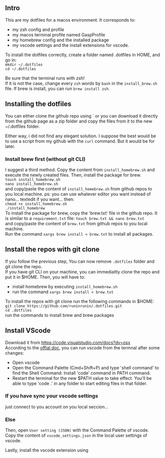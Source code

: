 ## Intro
This are my dotfiles for a macos environment. It corresponds to:
 - my zsh config and profile
 - my macos terminal profile named GaspProfile
 - my homebrew config and the installed package
 - my vscode settings and the install extensions for vscode.

To install the dotfiles correctly, create a folder named .dotfiles in HOME, and go in: <br>
`mkdir ~/.dotfiles` <br>
`cd ~/.dotfiles`

Be sure that the terminal runs with zsh! <br>
If it is not the case, change every `zsh` words by `bash` in the `install_brew.sh` file.
If brew is install, you can run `brew install zsh`.

## Installing the dotfiles
You can either clone the github repo using `<command to cloone the github repo> or you can download it directly from the github page as a zip folder and copy the files from it to the new ~/.dotfiles folder. <br>

Either way, i did not find any elegant solution. I suppose the best would be to use a script from my github with the `curl` command. But it would be for later.<br>

### Install brew first (without git CLI)
I suggest a third method. Copy the content from `install_homebrew.sh` and execute the newly created files. Then, install the package for brew. <br>
`touch install_homebrew.sh` <br>
`nano install_homebrew.sh` <br>
and copy/paste the content of `install_homebrew.sh` from github repos to you local machine.
ps: you can use whatever editor you want instead of nano... textedit if you want...
then:<br>
`chmod +x install_homebrew.sh`<br>
`./install_homebrew`<br>
To install the package for brew, copy the 'brew.txt' file in the github repo. It is similar to a `requirement.txt` file:
`touch brew.txt && nano brew.txt` <br>
and copy/paste the content of `brew.txt` from github repos to you local machine.<br>
Run the command `xargs brew install < brew.txt` to install all packages.

## Install the repos with git clone
If you follow the previous step, You can now remove `.dotfiles` folder and git clone the repo.<br>
If you have git CLI on your machine, you can immedialtly clone the repo and put it in $HOME. Then, you will have to:<br>
 - install homebrew by executing `install_homebrew.sh`
 - run the command `xargs brew install < brew.txt`

To install the repos with git clone run the following commands in $HOME:
`git clone https://github.com/runinrunin/.dotfiles.git` <br>
`cd .dotfiles` <br>
run the commands to install brew and brew packages <br>

## Install VScode
Download it from https://code.visualstudio.com/docs?dv=osx <br>
According to the [offial doc](https://code.visualstudio.com/docs/setup/mac#:~:text=Keep%20in%20Dock.-,Launching%20from%20the%20command%20line,code'%20command%20in%20PATH%20command.), you can run vscode from the termnal after some changes: <br>
 - Open vscode
 - Open the Command Palette (Cmd+Shift+P) and type 'shell command' to find the Shell Command: Install 'code' command in PATH command.
 - Restart the terminal for the new $PATH value to take effect. You'll be able to type 'code .' in any folder to start editing files in that folder.<br>

### If you have sync your vscode settings
just connect to you account on you local seccion...

### Else 
 Then, open `User setting (JSON)` with the Command Palette of vscode. Copy the content of `vscode_settings.json` in the local user settings of vscode.

 Lastly, install the vscode extension using 